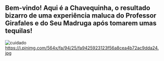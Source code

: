 ## Bem-vindo! Aqui é a Chavequinha, o resultado bizarro de uma experiência maluca do Professor Girafales e do Seu Madruga após tomarem umas tequilas!


![cuidado](https://github.com/user-attachments/assets/f32e62c6-d263-427d-9145-61839c48a836)
https://i.pinimg.com/564x/fa/94/25/fa9425923123f56a8cea4b72ac9dda24.jpg
<!--
**arthur1c22/arthur1c22** is a ✨ _special_ ✨ repository because its `README.md` (this file) appears on your GitHub profile.

Here are some ideas to get you started:

- 🔭 I’m currently working on ...
- 🌱 I’m currently learning ...
- 👯 I’m looking to collaborate on ...
- 🤔 I’m looking for help with ...
- 💬 Ask me about ...
- 📫 How to reach me: ...
- 😄 Pronouns: ...
- ⚡ Fun fact: ...
-->
